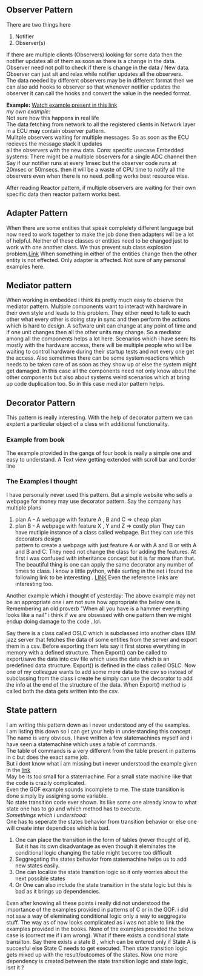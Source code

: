 ## Observer Pattern
There are two things here
1. Notifier
2. Observer(s)

If there are multiple clients (Observers) looking for some data then the notifier updates all of them as soon as there is a change in the data.  
Observer need not poll to check if there is change in the data / New data.  
Observer can just sit and relax while notifier updates all the observers.  
The data needed by different observers may be in different format then we can also add hooks to observer so that whenever notifier updates the observer
it can call the hooks and convert the value in the needed format.

**Example:**
[Watch example present in this link](https://www.adamtornhill.com/Patterns%20in%20C%204,%20OBSERVER.pdf)    
*my own example:*  
Not sure how this happens in real life  
The data fetching from network to all the registered clients in Network layer in a ECU **may** contain observer pattern.  
Mulitple observers waiting for multiple messages. So as soon as the ECU recieves the message stack it updates  
all the observers with the new data.
Cons:
specific usecase Embedded systems: There might be a multiple observers for a single ADC channel then
Say if our notifier runs at every 1msec but the observer code runs at 20msec or 50msecs. then it will be a waste of CPU time to notify 
all the observers even when there is no need. polling works best resource wise.  

After reading Reactor pattern, if multiple observers are waiting for their own specific data then reactor pattern works best.

## Adapter Pattern
When there are some entities that speak complelety different language but now need to work together to make the job done
then adapters will be a lot of helpful.
Neither of these classes or entities need to be changed just to work with one another class.
We thus prevent sub class explosion problem.[Link](https://python-patterns.guide/gang-of-four/composition-over-inheritance/#problem-the-subclass-explosion)
When something in either of the entities change then the other entity is not effected. Only adapter is affected.
Not sure of any personal examples here.

## Mediator pattern 
When working in embedded i think its pretty much easy to observe the mediator pattern.
Multiple components want to interact with hardware in their own style and leads to this problem.
They either need to talk to each other what every other is doing stay in sync and then perform the actions
which is hard to design. A software unit can change at any point of time and if one unit changes then all the
other units may change.
So a mediator among all the components helps a lot here.
Scenarios which i have seen:
Its mostly with the hardware access, there will be multiple people who will be waiting to control hardware
during their startup tests and not every one get the access. Also sometimes there can be some system reactions
which needs to be taken care of as soon as they show up or else the system might get damaged.
In this case all the components need not only know about the other components but also about systems weird scenarios
which at bring up code duplication too.
So in this case mediator pattern helps.



## Decorator Pattern
This pattern is really interesting.
With the help of decorator pattern we can exptent a particular object of a class with additional functionality.
### Example from book
The example provided in the gangs of four book is really a simple one and easy to understand.
A Text view getting extended with scroll bar and border line 
### The Examples I thought
I have personally never used this pattern.
But a simple website who sells a webpage for money may use decorator pattern. 
Say the company has multiple plans  
1. plan A - A webpage with feature A , B and C => cheap plan
2. plan B - A webpage with feature X , Y and Z => costly plan
They can have mutliple instance of a class called webpage. But they can use this decorators design  
pattern to create a webpage with just feature A or with A and B or with A and B and C.
They need not change the class for adding the features. 
At first i was confused with inheritance concept but it is far more than that.
The beautiful thing is one can apply the same decorator any number of times to class.
I know a little python, while surfing in the net i found the following link to be 
interesting . [LINK](https://python-patterns.guide/gang-of-four/decorator-pattern/)
Even the reference links are interesting too.

Another example which i thought of yesterday:
The above example may not be an appropriate one i am not sure how appropriate the below one is.
Remembering an old proverb "When all you have is a hammer everything looks like a nail"
i think if we are obsessed with one pattern then we might endup doing damage to the code ..lol.

Say there is a class called OSLC which is subclassed into another class IBM jazz server that fetches
the data of some entities from the server and export them in a csv.
Before exporting them lets say it first stores everything in memory with a defined structure.
Then Export() can be called to export/save the data into csv file which uses the data which is an predefined data structure.
Export() is defined in the class called OSLC.
Now one of my colleague wants to add some more data to the csv so instead of subclassing from the class i create
he simply can use the decorator to add the info at the end of the structure of the data.
When Export() method is called both the data gets written into the csv.






## State pattern
I am writing this pattern down as i never understood any of the examples.  
I am listing this down so i can get your help in understanding this concept.  
The name is very obvious.
I have written a few statemachines myself and i have seen a statemachine which uses a table of commands.   
The table of commands is a very different from the table present in patterns in c but does the exact same job.  
But i dont know what i am missing but i never understood the example given in the [link](https://www.adamtornhill.com/Patterns%20in%20C%202,%20STATE.pdf)  
May be its too small for a statemachine. For a small state machine like that the code is crazily complicated.  
Even the GOF example sounds incomplete to me. The state transition is done simply by assigning some variable.   
No state transition code ever shown. Its like some one already know to what state one has to go and which method has to execute.  
*Somethings which i understood:*  
One has to seperate the states behavior from transition behavior or else one will create inter dependices which is bad.
1. One can place the transition in the form of tables (never thought of it). 
But it has its own disadvantage as even though it eleminates the conditional logic
changing the table might become too difficult
1. Seggregating the states behavior from statemachine helps us to add new states easily.
1. One can localize the state transition logic so it only worries about the next possible states
1. Or One can also include the state transition in the state logic but this is bad as it brings up dependencies.

Even after knowing all these points i really did not understood the importance of the examples provided
in patterns of C or in the GOF.
i did not saw a way of eleminating conditional logic only a way to seggregate stuff. The way as of now looks complicated
as i was not able to link the examples provided in the books.
None of the examples provided the below case is (correct me if i am wrong).
What if there exists a conditional state transiiton. Say there exists a state B , which can be entered only if
State A is succesful else State C needs to get executed. Then state transition logic gets mixed up with the result/outcomes
of the states. Now one more dependency is created between the state transition logic and state logic, isnt it ?



 









